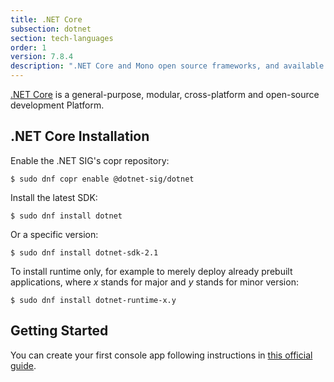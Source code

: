 ```yaml
---
title: .NET Core
subsection: dotnet
section: tech-languages
order: 1
version: 7.8.4
description: ".NET Core and Mono open source frameworks, and available IDEs."
---
```


[.NET Core](https://docs.microsoft.com/en-us/dotnet/core/) is a general-purpose, modular, cross-platform and open-source development Platform.

## .NET Core Installation

Enable the .NET SIG's copr repository:
```
$ sudo dnf copr enable @dotnet-sig/dotnet
```

Install the latest SDK:
```
$ sudo dnf install dotnet
```

Or a specific version:
```
$ sudo dnf install dotnet-sdk-2.1
```

To install runtime only, for example to merely deploy already prebuilt applications, where _x_ stands for major and _y_ stands for minor version:
```
$ sudo dnf install dotnet-runtime-x.y
```

## Getting Started

You can create your first console app following instructions in [this official guide](https://www.microsoft.com/net/learn/get-started-with-dotnet-tutorial#create).